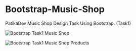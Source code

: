 # Bootstrap-Music-Shop
PatikaDev Music Shop Design Task Using Bootstrap. (Task1)

![Bootstrap Task1 Music Shop](https://i.hizliresim.com/o55bd1c.JPG)

![Bootstrap Task1 Music Shop Products](https://i.hizliresim.com/t316t9m.JPG)

